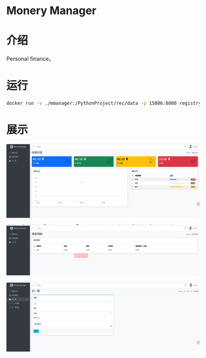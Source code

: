 # Monery Manager
# 介绍
Personal finance。
# 运行
```bash
docker run -v ./mmanager:/PythonProject/rec/data -p 15006:8000 registry.cn-hangzhou.aliyuncs.com/wtpublic/mmanager:1.0.0
```
# 展示
![img.png](img/img.png)

![img.png](img/img1.png)

![img.png](img/img2.png)